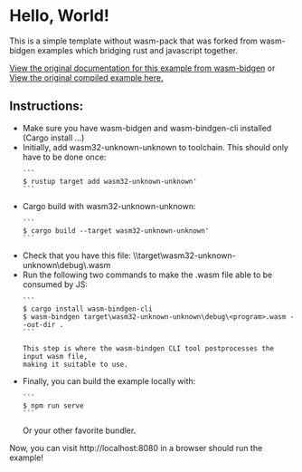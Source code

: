 # Hello, World!

This is a simple template without wasm-pack that was forked from wasm-bidgen examples 
which bridging rust and javascript together.

[View the original documentation for this example from wasm-bidgen][dox] or [View 
the original compiled example here.][compiled]

[compiled]: https://rustwasm.github.io/wasm-bindgen/exbuild/hello_world/
[dox]: https://rustwasm.github.io/docs/wasm-bindgen/examples/hello-world.html

<h2>Instructions:</h2>
<ul>
<li>Make sure you have wasm-bidgen and wasm-bindgen-cli installed (Cargo install ...)</li>
<li>Initially, add wasm32-unknown-unknown to toolchain. This should only have to be done once:

    ```
    $ rustup target add wasm32-unknown-unknown' 
    ```
    
</li>

<li> Cargo build with wasm32-unknown-unknown: 

    ```
    $ cargo build --target wasm32-unknown-unknown' 
    ```
    
</li>

<li> Check that you have this file: <path>\<program>\target\wasm32-unknown-unknown\debug\<program>.wasm </li>

<li> Run the following two commands to make the .wasm file able to be consumed by JS:

    ```
    $ cargo install wasm-bindgen-cli
    $ wasm-bindgen target\wasm32-unknown-unknown\debug\<program>.wasm --out-dir .
    ```

    This step is where the wasm-bindgen CLI tool postprocesses the input wasm file, 
    making it suitable to use.
</li>

<li> Finally, you can build the example locally with:

    ```
    $ npm run serve
    ```
    
Or your other favorite bundler.
</li>
</ul>
Now, you can visit http://localhost:8080 in a browser should run the example!
